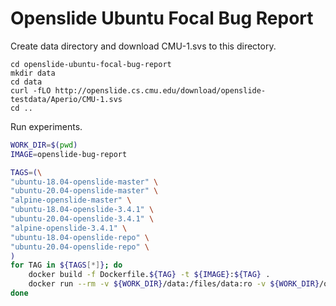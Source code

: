 # Openslide Ubuntu Focal Bug Report

Create data directory and download CMU-1.svs to this directory.

```
cd openslide-ubuntu-focal-bug-report
mkdir data
cd data
curl -fLO http://openslide.cs.cmu.edu/download/openslide-testdata/Aperio/CMU-1.svs
cd ..
```

Run experiments.

```bash
WORK_DIR=$(pwd)
IMAGE=openslide-bug-report

TAGS=(\
"ubuntu-18.04-openslide-master" \
"ubuntu-20.04-openslide-master" \
"alpine-openslide-master" \
"ubuntu-18.04-openslide-3.4.1" \
"ubuntu-20.04-openslide-3.4.1" \
"alpine-openslide-3.4.1" \
"ubuntu-18.04-openslide-repo" \
"ubuntu-20.04-openslide-repo" \
)
for TAG in ${TAGS[*]}; do
    docker build -f Dockerfile.${TAG} -t ${IMAGE}:${TAG} .
    docker run --rm -v ${WORK_DIR}/data:/files/data:ro -v ${WORK_DIR}/output:/files/output ${IMAGE}:${TAG} test.py --output-file-path=/files/output/${TAG}.jpeg
done
```